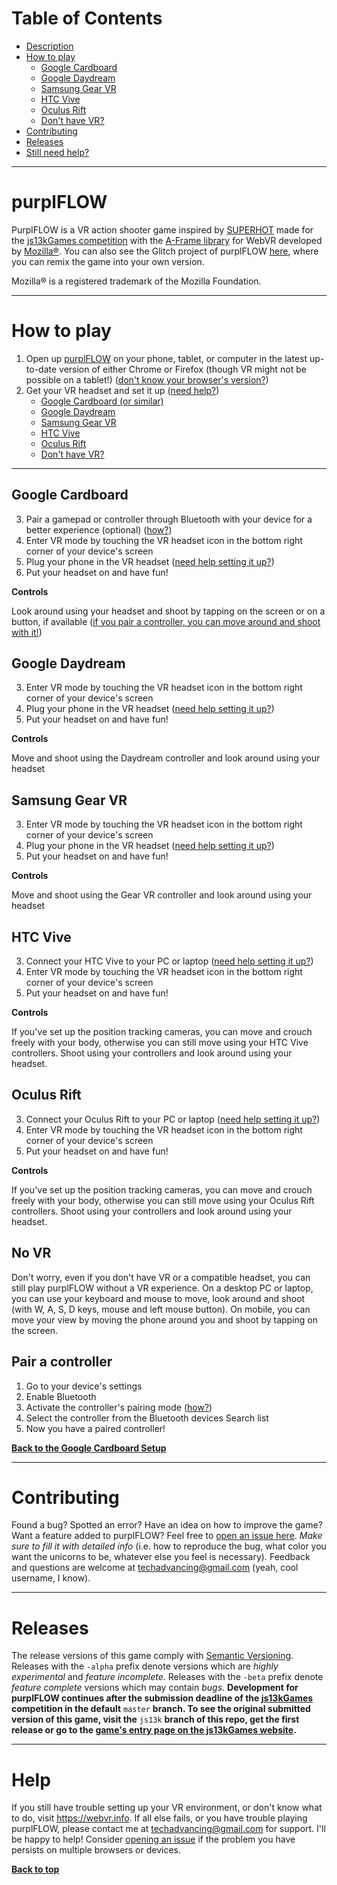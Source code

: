 # Table of Contents
- [Description](#purplflow)
- [How to play](#how-to-play)
  - [Google Cardboard](#google-cardboard)
  - [Google Daydream](#google-daydream)
  - [Samsung Gear VR](#samsung-gear-vr)
  - [HTC Vive](#htc-vive)
  - [Oculus Rift](#oculus-rift)
  - [Don't have VR?](#no-vr)
- [Contributing](#contributing)
- [Releases](#releases)
- [Still need help?](#help)

---
# purplFLOW
PurplFLOW is a VR action shooter game inspired by [SUPERHOT](https://superhotgame.com "Time moves when you move") made for the [js13kGames competition](https://js13kgames.com "Annual competition with plenty of prizes. Want to participate?") with the [A-Frame library](https://aframe.io "A-Frame") for WebVR developed by [Mozilla®](https://mozilla.org "Non-profit dedicated to protecting the Internet"). You can also see the Glitch project of purplFLOW [here](https://purplflow.glitch.me "The Glitch project for purplFLOW"), where you can remix the game into your own version.

Mozilla® is a registered trademark of the Mozilla Foundation.

---
# How to play
1. Open up [purplFLOW](https://purplFLOW.glitch.me "purplFLOW. plug play shoot.") on your phone, tablet, or computer in the latest up-to-date version of either Chrome or Firefox (though VR might not be possible on a tablet!) ([don't know your browser's version?](https://updatemybrowser.org "Find out which browser version you have and update it if needed"))
2. Get your VR headset and set it up ([need help?](#help))
   - [Google Cardboard (or similar)](#google-cardboard)
   - [Google Daydream](#google-daydream)
   - [Samsung Gear VR](#samsung-gear-vr)
   - [HTC Vive](#htc-vive)
   - [Oculus Rift](#oculus-rift)
   - [Don't have VR?](#no-vr)

---
## Google Cardboard
3. Pair a gamepad or controller through Bluetooth with your device for a better experience (optional) ([how?](#pair-a-controller))
4. Enter VR mode by touching the VR headset icon in the bottom right corner of your device's screen
5. Plug your phone in the VR headset ([need help setting it up?](https://support.google.com/cardboard/answer/6295046?hl=en "Google Support Article"))
6. Put your headset on and have fun!

**Controls**

Look around using your headset and shoot by tapping on the screen or on a button, if available ([if you pair a controller, you can move around and shoot with it!](#pair-a-controller))

## Google Daydream
3. Enter VR mode by touching the VR headset icon in the bottom right corner of your device's screen
4. Plug your phone in the VR headset ([need help setting it up?](https://support.google.com/daydream/answer/7105598?hl=en "Google Support Article"))
5. Put your headset on and have fun!

**Controls**

Move and shoot using the Daydream controller and look around using your headset

## Samsung Gear VR
3. Enter VR mode by touching the VR headset icon in the bottom right corner of your device's screen
4. Plug your phone in the VR headset ([need help setting it up?](https://support.oculus.com/guides/gear-vr/latest/concepts/gsg-a-hw-hardware-setup/#gsg-a-hw-hardware-setup "Oculus Gear VR Support Article"))
5. Put your headset on and have fun!

**Controls**

Move and shoot using the Gear VR controller and look around using your headset

## HTC Vive
3. Connect your HTC Vive to your PC or laptop ([need help setting it up?](https://www.vive.com/eu/support/vive/category_howto/setting-up-for-the-first-time.html "HTC Vive Support Article"))
4. Enter VR mode by touching the VR headset icon in the bottom right corner of your device's screen
5. Put your headset on and have fun!

**Controls**

If you've set up the position tracking cameras, you can move and crouch freely with your body, otherwise you can still move using your HTC Vive controllers. Shoot using your controllers and look around using your headset.

## Oculus Rift
3. Connect your Oculus Rift to your PC or laptop ([need help setting it up?](https://support.oculus.com/guides/rift/latest/concepts/rgsg-1-sw-software-setup/#rgsg-1-sw-software-setup "Oculus Rift Support Article"))
4. Enter VR mode by touching the VR headset icon in the bottom right corner of your device's screen
5. Put your headset on and have fun!

**Controls**

If you've set up the position tracking cameras, you can move and crouch freely with your body, otherwise you can still move using your Oculus Rift controllers. Shoot using your controllers and look around using your headset.

## No VR
Don't worry, even if you don't have VR or a compatible headset, you can still play purplFLOW without a VR experience. On a desktop PC or laptop, you can use your keyboard and mouse to move, look around and shoot (with W, A, S, D keys, mouse and left mouse button). On mobile, you can move your view by moving the phone around you and shoot by tapping on the screen.

## Pair a controller
1. Go to your device's settings
2. Enable Bluetooth
3. Activate the controller's pairing mode ([how?](https://www.youtube.com/watch?v=mQxkk1VuCyE "Simple YouTube tutorial for pairing most controllers to a device"))
4. Select the controller from the Bluetooth devices Search list
5. Now you have a paired controller!

**[Back to the Google Cardboard Setup](#google-cardboard)**

---
# Contributing
Found a bug? Spotted an error? Have an idea on how to improve the game? Want a feature added to purplFLOW? Feel free to [open an issue here](https://github.com/primedcore/purplflow/issues/new/choose "Open an issue to help speed up the game's development!"). *Make sure to fill it with detailed info* (i.e. how to reproduce the bug, what color you want the unicorns to be, whatever else you feel is necessary)*.* Feedback and questions are welcome at techadvancing@gmail.com (yeah, cool username, I know).

---
# Releases
The release versions of this game comply with [Semantic Versioning](https://semver.org "Semantic Versioning Specification regarding use and incrementing of version numbers"). Releases with the `-alpha` prefix denote versions which are *highly experimental* and *feature incomplete*. Releases with the `-beta` prefix denote *feature complete* versions which may contain *bugs*. **Development for purplFLOW continues after the submission deadline of the [js13kGames](https://js13kgames.com "Annual competition with plenty of prizes. Want to participate?") competition in the default** `master` **branch. To see the original submitted version of this game, visit the** `js13k` **branch of this repo, get the first release or go to the [game's entry page on the js13kGames website](https://js13kgames.com/entries/purplFLOW "See purplFLOW's entry page for the js13kGames competition").**

---
# Help
If you still have trouble setting up your VR environment, or don't know what to do, visit https://webvr.info. If all else fails, or you have trouble playing purplFLOW, please contact me at techadvancing@gmail.com for support. I'll be happy to help! Consider [opening an issue](https://github.com/primedcore/purplflow/issues/new "Open an issue to help speed up the game's development!") if the problem you have persists on multiple browsers or devices.

**[Back to top](#table-of-contents)**

